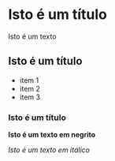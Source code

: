 # Isto é um título

Isto é um texto
## Isto é um título
- item 1
- item 2
- item 3
### Isto é um título
**Isto é um texto em negrito**

*Isto é um texto em itálico*
